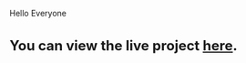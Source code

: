 Hello Everyone

<h2 style="font-size: 24px;">You can view the live project <a href="https://iamprince.vercel.app/" target="_blank">here</a>.</h2>
